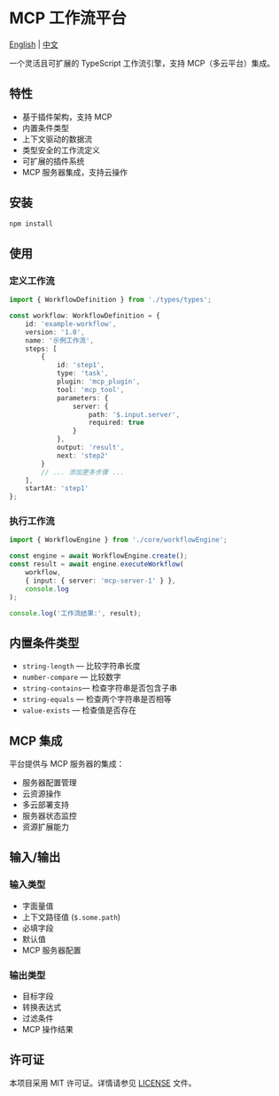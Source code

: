 # MCP 工作流平台

[English](README.md) | [中文](README.zh-CN.md)

一个灵活且可扩展的 TypeScript 工作流引擎，支持 MCP（多云平台）集成。

## 特性

* 基于插件架构，支持 MCP
* 内置条件类型
* 上下文驱动的数据流
* 类型安全的工作流定义
* 可扩展的插件系统
* MCP 服务器集成，支持云操作

## 安装

```bash
npm install
```

## 使用

### 定义工作流

```typescript
import { WorkflowDefinition } from './types/types';

const workflow: WorkflowDefinition = {
    id: 'example-workflow',
    version: '1.0',
    name: '示例工作流',
    steps: [
        {
            id: 'step1',
            type: 'task',
            plugin: 'mcp_plugin',
            tool: 'mcp_tool',
            parameters: {
                server: {
                    path: '$.input.server',
                    required: true
                }
            },
            output: 'result',
            next: 'step2'
        }
        // ... 添加更多步骤 ...
    ],
    startAt: 'step1'
};
```

### 执行工作流

```typescript
import { WorkflowEngine } from './core/workflowEngine';

const engine = await WorkflowEngine.create();
const result = await engine.executeWorkflow(
    workflow,
    { input: { server: 'mcp-server-1' } },
    console.log
);

console.log('工作流结果:', result);
```

## 内置条件类型

* `string-length`  — 比较字符串长度
* `number-compare` — 比较数字
* `string-contains`— 检查字符串是否包含子串
* `string-equals`  — 检查两个字符串是否相等
* `value-exists`   — 检查值是否存在

## MCP 集成

平台提供与 MCP 服务器的集成：

* 服务器配置管理
* 云资源操作
* 多云部署支持
* 服务器状态监控
* 资源扩展能力

## 输入/输出

### 输入类型

* 字面量值
* 上下文路径值 (`$.some.path`)
* 必填字段
* 默认值
* MCP 服务器配置

### 输出类型

* 目标字段
* 转换表达式
* 过滤条件
* MCP 操作结果

## 许可证

本项目采用 MIT 许可证。详情请参见 [LICENSE](LICENSE) 文件。 